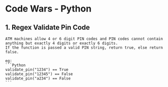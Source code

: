 # Code Wars - Python


## 1. Regex Validate Pin Code

	ATM machines allow 4 or 6 digit PIN codes and PIN codes cannot contain anything but exactly 4 digits or exactly 6 digits.
	If the function is passed a valid PIN string, return true, else return false.

	eg:
	```Python
	validate_pin("1234") == True
	validate_pin("12345") == False
	validate_pin("a234") == False
	```